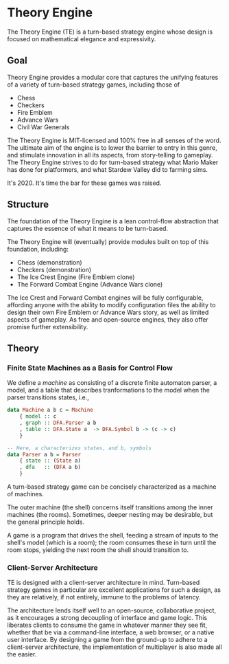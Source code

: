 # Theory Engine

The Theory Engine (TE) is a turn-based strategy engine whose design is
focused on mathematical elegance and expressivity.

## Goal

Theory Engine provides a modular core that captures the unifying
features of a variety of turn-based strategy games, including
those of

- Chess
- Checkers
- Fire Emblem
- Advance Wars
- Civil War Generals

The Theory Engine is MIT-licensed and 100% free in all senses of
the word. The ultimate aim of the engine is to lower the barrier
to entry in this genre, and stimulate innovation in all its
aspects, from story-telling to gameplay. The Theory Engine
strives to do for turn-based strategy what Mario Maker has done
for platformers, and what Stardew Valley did to farming sims.

It's 2020. It's time the bar for these games was raised.

## Structure

The foundation of the Theory Engine is a lean control-flow abstraction
that captures the essence of what it means to be turn-based.

The Theory Engine will (eventually) provide modules built on top of
this foundation, including:

- Chess (demonstration)
- Checkers (demonstration)
- The Ice Crest Engine (Fire Emblem clone) 
- The Forward Combat Engine (Advance Wars clone)

The Ice Crest and Forward Combat engines will be fully
configurable, affording anyone with the ability to modify
configuration files the ability to design their own Fire Emblem
or Advance Wars story, as well as limited aspects of gameplay. As
free and open-source engines, they also offer promise further
extensibility. 

## Theory

### Finite State Machines as a Basis for Control Flow

We define a *machine* as consisting of a discrete finite automaton parser,
a model, and a table that describes tranformations to the model when the
parser transitions states, i.e., 

```haskell
data Machine a b c = Machine
    { model :: c
    , graph :: DFA.Parser a b
    , table :: DFA.State a  -> DFA.Symbol b -> (c -> c)
    }

-- Here, a characterizes states, and b, symbols
data Parser a b = Parser
    { state :: (State a)
    , dfa   :: (DFA a b)
    }
```

A turn-based strategy game can be concisely characterized as a
machine of machines. 

The outer machine (the shell) concerns itself transitions among the
inner machines (the rooms). Sometimes, deeper nesting may be desirable,
but the general principle holds.

A game is a program that drives the shell, feeding a stream of
inputs to the shell's model (which is a room); the room consumes
these in turn until the room stops, yielding the next room the
shell should transition to.

### Client-Server Architecture

TE is designed with a client-server architecture in mind.
Turn-based strategy games in particular are excellent
applications for such a design, as they are relatively, if not
entirely, immune to the problems of latency.

The architecture lends itself well to an open-source,
collaborative project, as it encourages a strong decoupling of
interface and game logic. This liberates clients to consume the
game in whatever manner they see fit, whether that be via a
command-line interface, a web browser, or a native user
interface. By designing a game from the ground-up to adhere to a
client-server architecture, the implementation of multiplayer is
also made all the easier.
